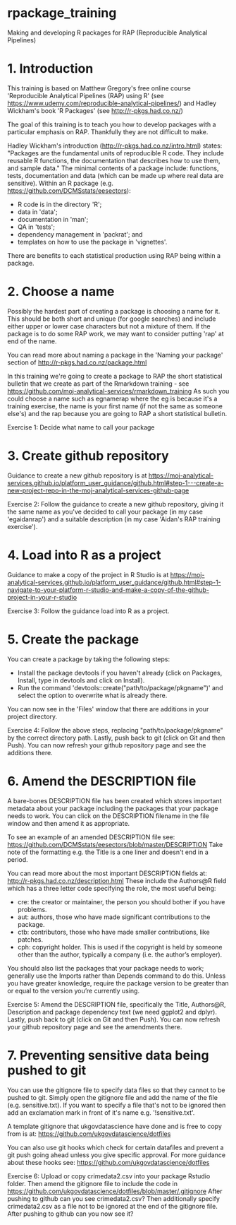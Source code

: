 # rpackage_training
Making and developing R packages for RAP (Reproducible Analytical Pipelines)

# 1. Introduction

This training is based on Matthew Gregory's free online course 'Reproducible Analytical Pipelines (RAP) using R' (see https://www.udemy.com/reproducible-analytical-pipelines/) and Hadley Wickham's book 'R Packages' (see http://r-pkgs.had.co.nz/)

The goal of this training is to teach you how to develop packages with a particular emphasis on RAP. Thankfully they are not difficult to make.

Hadley Wickham's introduction (http://r-pkgs.had.co.nz/intro.html) states: "Packages are the fundamental units of reproducible R code. They include reusable R functions, the documentation that describes how to use them, and sample data."  The minimal contents of a package include: functions, tests, documentation and data (which can be made up where real data are sensitive). Within an R package (e.g. https://github.com/DCMSstats/eesectors): 

- R code is in the directory 'R'; 
- data in 'data'; 
- documentation in 'man'; 
- QA in 'tests'; 
- dependency management in 'packrat'; and 
- templates on how to use the package in 'vignettes'.

There are benefits to each statistical production using RAP being within a package.   

# 2. Choose a name

Possibly the hardest part of creating a package is choosing a name for it. This should be both short and unique (for google searches) and include either upper or lower case characters but not a mixture of them. If the package is to do some RAP work, we may want to consider putting 'rap' at end of the name. 

You can read more about naming a package in the 'Naming your package' section of http://r-pkgs.had.co.nz/package.html 

In this training we're going to create a package to RAP the short statistical bulletin that we create as part of the Rmarkdown training - see https://github.com/moj-analytical-services/rmarkdown_training  As such you could choose a name such as egnamerap where the eg is because it's a training exercise, the name is your first name (if not the same as someone else's) and the rap because you are going to RAP a short statistical bulletin.

Exercise 1: Decide what name to call your package

# 3. Create github repository 

Guidance to create a new github repository is at https://moj-analytical-services.github.io/platform_user_guidance/github.html#step-1---create-a-new-project-repo-in-the-moj-analytical-services-github-page

Exercise 2: Follow the guidance to create a new github repository, giving it the same name as you've decided to call your package (in my case 'egaidanrap') and a suitable description (in my case 'Aidan's RAP training exercise').

# 4. Load into R as a project

Guidance to make a copy of the project in R Studio is at  https://moj-analytical-services.github.io/platform_user_guidance/github.html#step-1-navigate-to-your-platform-r-studio-and-make-a-copy-of-the-github-project-in-your-r-studio

Exercise 3: Follow the guidance load into R as a project.

# 5. Create the package 

You can create a package by taking the following steps:

- Install the package devtools if you haven't already (click on Packages, Install, type in devtools and click on Install). 
- Run the command 'devtools::create("path/to/package/pkgname")' and select the option to overwrite what is already there.

You can now see in the 'Files' window that there are additions in your project directory.

Exercise 4: Follow the above steps, replacing "path/to/package/pkgname" by the correct directory path. Lastly, push back to git (click on Git and then Push). You can now refresh your github repository page and see the additions there.

# 6. Amend the DESCRIPTION file

A bare-bones DESCRIPTION file has been created which stores important metadata about your package including the packages that your package needs to work. You can click on the DESCRIPTION filename in the file window and then amend it as appropriate. 

To see an example of an amended DESCRIPTION file see: https://github.com/DCMSstats/eesectors/blob/master/DESCRIPTION Take note of the formatting e.g. the Title is a one liner and doesn't end in a period. 

You can read more about the most important DESCRIPTION fields at: http://r-pkgs.had.co.nz/description.html These include the Authors@R field which has a three letter code specifying the role, the most useful being:

- cre: the creator or maintainer, the person you should bother if you have problems.
- aut: authors, those who have made significant contributions to the package.
- ctb: contributors, those who have made smaller contributions, like patches.
- cph: copyright holder. This is used if the copyright is held by someone other than the author, typically a company (i.e. the author’s employer).

You should also list the packages that your package needs to work; generally use the Imports rather than Depends command to do this. Unless you have greater knowledge, require the package version to be greater than or equal to the version you’re currently using.

Exercise 5: Amend the DESCRIPTION file, specifically the Title, Authors@R, Description and package dependency text (we need ggplot2 and dplyr). Lastly, push back to git (click on Git and then Push). You can now refresh your github repository page and see the amendments there.

# 7. Preventing sensitive data being pushed to git 

You can use the gitignore file to specify data files so that they cannot to be pushed to git. Simply open the gitignore file and add the name of the file (e.g. sensitive.txt). If you want to specify a file that's not to be ignored then add an exclamation mark in front of it's name e.g. '!sensitive.txt'. 

A template gitignore that ukgovdatascience have done and is free to copy from is at: https://github.com/ukgovdatascience/dotfiles

You can also use git hooks which check for certain datafiles and prevent a git push going ahead unless you give specific approval. For more guidance about these hooks see: https://github.com/ukgovdatascience/dotfiles

Exercise 6: Upload or copy crimedata2.csv into your package Rstudio folder. Then amend the gitignore file to include the code in https://github.com/ukgovdatascience/dotfiles/blob/master/.gitignore After pushing to github can you see crimedata2.csv? Then additionally specify crimedata2.csv as a file not to be ignored at the end of the gitignore file. After pushing to github can you now see it?



